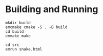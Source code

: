 # Building and Running
```
mkdir build
emcmake cmake -S . -B build
cd build
emmake make

cd src
emrun snake.html
```
